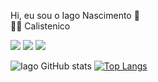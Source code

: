  Hi, eu sou o Iago Nascimento 👋
 <br>
   🤸‍♂️ Calistenico


<a href = "mailto:iagoxt91@gmail.com"><img src="https://img.shields.io/badge/Gmail-D14836?style=for-the-badge&logo=gmail&logoColor=white" target="_blank"></a>
  <a href="https://instagram.com/painiago" target="_blank"><img src="https://img.shields.io/badge/Instagram-E4405F?style=for-the-badge&logo=instagram&logoColor=white" target="_blank"></a>
 	 <a href="https://www.linkedin.com/in/iagonascimento" target="_blank"><img src="https://img.shields.io/badge/-LinkedIn-%230077B5?style=for-the-badge&logo=linkedin&logoColor=white" target="_blank"></a>
  
![Iago GitHub stats](https://github-readme-stats.vercel.app/api?username=painiago&show_icons=true&theme=dark)
[![Top Langs](https://github-readme-stats.vercel.app/api/top-langs/?username=painiago&layout=compact)](https://github.com/anuraghazra/github-readme-stats)
